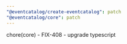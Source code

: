 ```yaml
---
"@eventcatalog/create-eventcatalog": patch
"@eventcatalog/core": patch
---
```


chore(core) - FIX-408 - upgrade typescript
